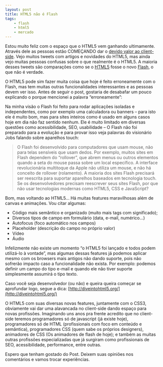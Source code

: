 ```yaml
---
layout: post
title: HTML5 não é Flash
tags:
    - flash
    - html5
    - mercado
---
```


Estou muito feliz com o espaço que o HTML5 vem ganhando ultimamente. Através dele as pessoas estão COMEÇANDO dar o [devido valor ao client-side](http://www.grifotecnologia.com.br/blog/grifo/por-que-a-grifo-e-por-que-um-desenvolvimento-client-side-com-inteligencia/). Vejo muitos tweets com artigos e novidades do HTML5, mas ainda vejo muitas pessoas confusas sobre o que realmente é o HTML5. A maioria desses tweets são comparações como se o [HTML5](http://www.w3.org/TR/html5/) fosse o novo [Flash](http://upload.wikimedia.org/wikipedia/en/2/22/Flash_Pack.jpg), o que não é verdade.

O HTML5 pode sim fazer muita coisa que hoje é feito erroneamente com o Flash, mas tem muitas outras funcionalidades interessantes e as pessoas devem ver isso. Antes de seguir o post, gostaria de desabafar um pouco explicando o porque mencionei a palavra “erroneamente”:

Na minha visão o Flash foi feito para rodar aplicações isoladas e independentes, como por exemplo uma calculadora ou banners – para isto ele é muito bom, mas para sites inteiros como é usado em alguns casos hoje em dia não faz sentido nenhum. Ele é muito limitado em diversas questões como acessibilidade, SEO, usabilidade – O Flash não foi preparado para a evolução e para provar isso veja palavras do visionário Jobs falando sobre aparelhos touch:

> O Flash foi desenvolvido para computadores que usam mouse, não para telas sensíveis que usam dedos. Por exemplo, muitos sites em Flash dependem do “rollover”, que abrem menus ou outros elementos quando a seta do mouse passa sobre um local específico. A interface revolucionária multitoque da Apple não utiliza um mouse, e não há conceito de rollover (rolamento). A maioria dos sites Flash precisará ser reescrita para suportar aparelhos baseados em tecnologia touch. Se os desenvolvedores precisam reescrever seus sites Flash, por que não usar tecnologias modernas como HTML5, CSS e JavaScript?

Bom, mas voltando ao HTML5… Há muitas features maravilhosas além de canvas e animações. Vou citar algumas:

- Código mais semântico e organizado (muito mais tags com significado);
- Diversos tipos de campo em formulário (data, e-mail, numérico…)
- Autofocus (foco automático nos campos)
- Placeholder (descrição do campo no próprio valor)
- Vídeo
- Áudio

Infelizmente não existe um momento “o HTML5 foi lançado e todos podem utilizá-lo à vontade”, mas algumas dessas features já podemos aplicar mesmo com os browsers mais antigos não dando suporte, pois não sofrerão impacto caso a funcionalidade não exista. Por exemplo: podemos definir um campo do tipo e-mail e quando ele não tiver suporte simplesmente assumirá o tipo texto.

Caso você seja desenvolvedor (ou não) e queira queira começar se aprofundar logo, segue a dica: [http://diveintohtml5.org/](http://diveintohtml5.org/)

O HTML5 com suas diversas novas features, juntamente com o CSS3, obviamente vai dar uma alavancada no client-side dando espaço para novas profissões. Imaginando uns anos pra frente acredito que no client-side teremos programadores só de javascript (já existe hoje), programadores só de HTML (profissionais com foco em conteúdo e semântica), programadores CSS (quem sabe os próprios designers), animadores de CSS (Os animadores de flash de hoje); e também as muitas outras profissões especializadas que já surgiram como profissionais de SEO, acessibilidade, performance, entre outras.

Espero que tenham gostado do Post. Deixem suas opiniões nos comentários e vamos trocar experiências.
